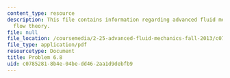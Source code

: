 ```yaml
---
content_type: resource
description: This file contains information regarding advanced fluid mechanics, potential
  flow theory.
file: null
file_location: /coursemedia/2-25-advanced-fluid-mechanics-fall-2013/c07852818b4e04bedd462aa1d9debfb9_MIT2_25F13_Problem6.8.pdf
file_type: application/pdf
resourcetype: Document
title: Problem 6.8
uid: c0785281-8b4e-04be-dd46-2aa1d9debfb9
---
```


